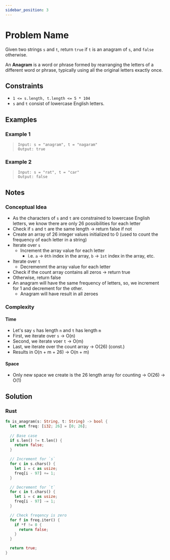 ```yaml
---
sidebar_position: 3
---
```


# Problem Name
Given two strings `s` and `t`, return `true` if `t` is an anagram of `s`, and `false` otherwise.

An **Anagram** is a word or phrase formed by rearranging the letters of a different word or phrase, typically using all the original letters exactly once.

## Constraints
- `1 <= s.length, t.length <= 5 * 104`
- `s` and `t` consist of lowercase English letters.


## Examples
### Example 1
> `Input: s = "anagram", t = "nagaram"` <br />
> `Output: true`

### Example 2
> `Input: s = "rat", t = "car"` <br />
> `Output: false`

## Notes
### Conceptual Idea
- As the characters of `s` and `t` are constrained to lowercase English letters, we know there are only 26 possibilities for each letter
- Check if `s` and `t` are the same length -> return false if not 
- Create an array of 26 integer values initialized to 0 (used to count the frequency of each letter in a string)
- Iterate over `s`
  + Increment the array value for each letter
    - i.e. `a` -> `0th` index in the array, `b` -> `1st` index in the array, etc.
- Iterate over `t`
  + Decremenmt the array value for each letter
- Check if the count array contains all zeros -> return true
- Otherwise, return false
- An anagram will have the same frequency of letters, so, we increment for 1 and decrement for the other. 
  + Anagram will have result in all zeroes

### Complexity
#### Time
- Let's say `s` has length `n` and `t` has length `m`
- First, we iterate over `s` -> O(n)
- Second, we iterate voer `t` -> O(m)
- Last, we iterate over the count array -> O(26) (const.)
- Results in O(n + m + 26) -> O(n + m)

#### Space
- Only new space we create is the 26 length array for counting -> O(26) -> O(1)

## Solution
### Rust
```rust
fn is_anagram(s: String, t: String) -> bool {
  let mut freq: [i32; 26] = [0; 26];
  
  // Base case
  if s.len() != t.len() {
    return false;
  }

  // Increment for `s`
  for c in s.chars() {
    let i = c as usize;
    freq[i - 97] += 1;
  }

  // Decrement for `t`
  for c in t.chars() {
    let i = c as usize;
    freq[i - 97] -= 1;
  }

  // Check freqency is zero
  for f in freq.iter() {
    if *f != 0 {
      return false;
    }
  }

  return true;
}
```